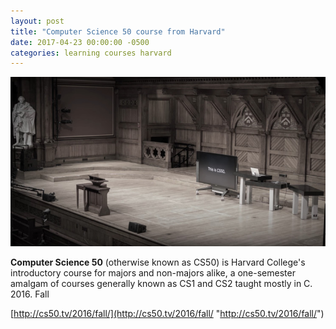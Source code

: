 ```yaml
---
layout: post
title: "Computer Science 50 course from Harvard"
date: 2017-04-23 00:00:00 -0500
categories: learning courses harvard
---
```

![alt text](/assets/cs50.png "Computer Science 50 course from Harvard") <br>

**Computer Science 50** (otherwise known as CS50) is Harvard College's introductory course for majors and non-majors alike, a one-semester amalgam of courses generally known as CS1 and CS2 taught mostly in C. 2016. Fall

[http://cs50.tv/2016/fall/](http://cs50.tv/2016/fall/ "http://cs50.tv/2016/fall/")